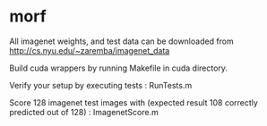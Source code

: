 morf
====

All imagenet weights, and test data can be downloaded from http://cs.nyu.edu/~zaremba/imagenet_data

Build cuda wrappers by running Makefile in cuda directory.

Verify your setup by executing tests : RunTests.m

Score 128 imagenet test images with (expected result 108 correctly predicted out of 128) : ImagenetScore.m


